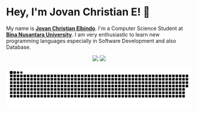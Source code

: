 # Hey, I'm Jovan Christian E! 👋

My name is [**Jovan Christian Elbindo**](https://www.linkedin.com/in/jovan-christian-elbindo-a82661251/). I'm a Computer Science Student at [**Bina Nusantara University**](https://binus.ac.id/). I am very enthusiastic to learn new programming languages ​​especially in Software Development and also Database.

<p align="center">
  <img src="https://github-readme-stats.vercel.app/api?username=JovanChristian&show_icons=true&count_private=true&title_color=FFA500&icon_color=FFA500&text_color=5C4033&bg_color=1e1e1e&border_color=8B5E3C" height="180"/>
  <img src="https://github-readme-stats.vercel.app/api/top-langs/?username=JovanChristian&layout=compact&title_color=FFA500&text_color=5C4033&bg_color=1e1e1e&border_color=8B5E3C" height="180"/>
</p>

![snake gif](https://github.com/JovanChristian/JovanChristian/blob/output/github-snake-dark.svg)
